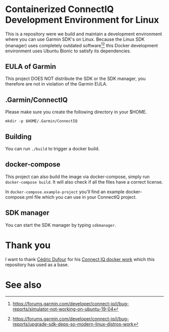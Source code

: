Containerized ConnectIQ Development Environment for Linux
==

This is a repository were we build and maintain a development environment where
you can use Garmin SDK's on Linux. Because the Linux SDK (manager) uses
completely outdated software[^1][^2] this Docker development environment uses
Ubuntu Bionic to satisfy its dependencies.

## EULA of Garmin

This project DOES NOT distribute the SDK or the SDK manager, you therefore are
not in violation of the Garmin EULA.

## .Garmin/ConnectIQ

Please make sure you create the following directory in your $HOME.

```
mkdir -p $HOME/.Garmin/ConnectIQ
```

## Building

You can run `./build` to trigger a docker build.

## docker-compose

This project can also build the image via docker-compose, simply run
`docker-compose build`. It will also check if all the files have a correct
license.

In `docker-compose.example-project` you'll find an example docker-compose.yml
file which you can use in your ConnectIQ project.

## SDK manager

You can start the SDK manager by typing `sdkmanager`.

# Thank you

I want to thank [Cédric Dufour](https://github.com/cedric-dufour) for his
[Connect IQ docker work](https://github.com/cedric-dufour/connectiq-sdk-docker) which this
repository has used as a base.

# See also

[^1]: https://forums.garmin.com/developer/connect-iq/i/bug-reports/simulator-not-working-on-ubuntu-19-04
[^2]: https://forums.garmin.com/developer/connect-iq/i/bug-reports/upgrade-sdk-deps-so-modern-linux-distros-work

